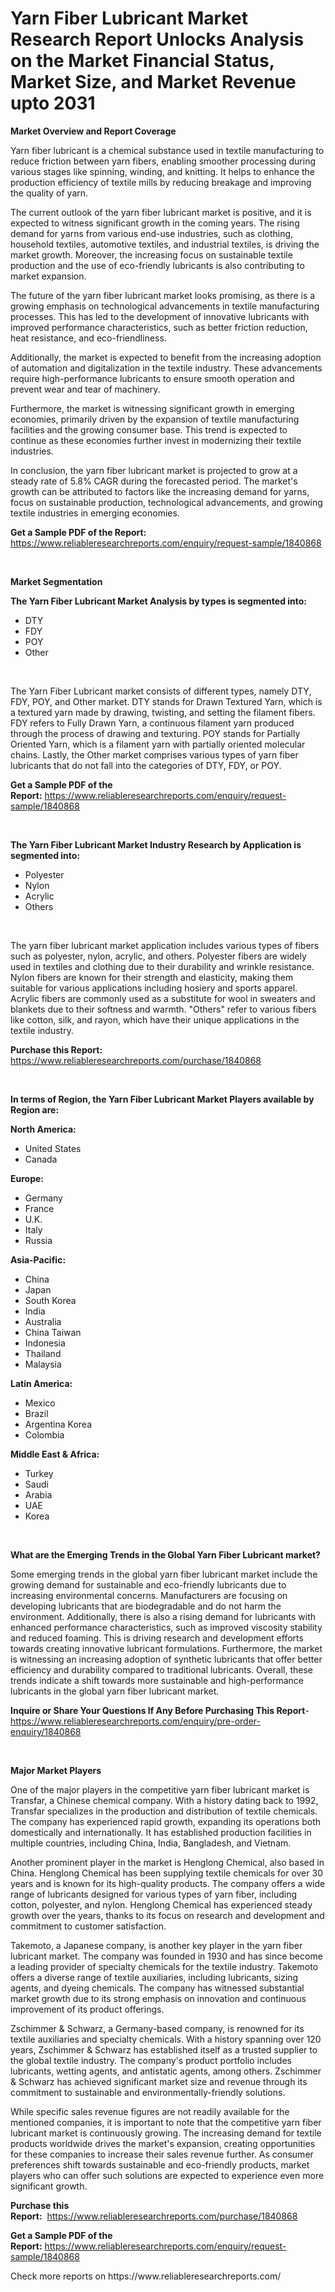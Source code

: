 <p><h1>Yarn Fiber Lubricant Market Research Report Unlocks Analysis on the Market Financial Status, Market Size, and Market Revenue upto 2031</h1></p><p><strong>Market Overview and Report Coverage</strong></p>
<p><p>Yarn fiber lubricant is a chemical substance used in textile manufacturing to reduce friction between yarn fibers, enabling smoother processing during various stages like spinning, winding, and knitting. It helps to enhance the production efficiency of textile mills by reducing breakage and improving the quality of yarn.</p><p>The current outlook of the yarn fiber lubricant market is positive, and it is expected to witness significant growth in the coming years. The rising demand for yarns from various end-use industries, such as clothing, household textiles, automotive textiles, and industrial textiles, is driving the market growth. Moreover, the increasing focus on sustainable textile production and the use of eco-friendly lubricants is also contributing to market expansion.</p><p>The future of the yarn fiber lubricant market looks promising, as there is a growing emphasis on technological advancements in textile manufacturing processes. This has led to the development of innovative lubricants with improved performance characteristics, such as better friction reduction, heat resistance, and eco-friendliness.</p><p>Additionally, the market is expected to benefit from the increasing adoption of automation and digitalization in the textile industry. These advancements require high-performance lubricants to ensure smooth operation and prevent wear and tear of machinery.</p><p>Furthermore, the market is witnessing significant growth in emerging economies, primarily driven by the expansion of textile manufacturing facilities and the growing consumer base. This trend is expected to continue as these economies further invest in modernizing their textile industries.</p><p>In conclusion, the yarn fiber lubricant market is projected to grow at a steady rate of 5.8% CAGR during the forecasted period. The market's growth can be attributed to factors like the increasing demand for yarns, focus on sustainable production, technological advancements, and growing textile industries in emerging economies.</p></p>
<p><strong>Get a Sample PDF of the Report:</strong> <a href="https://www.reliableresearchreports.com/enquiry/request-sample/1840868">https://www.reliableresearchreports.com/enquiry/request-sample/1840868</a></p>
<p>&nbsp;</p>
<p><strong>Market Segmentation</strong></p>
<p><strong>The Yarn Fiber Lubricant Market Analysis by types is segmented into:</strong></p>
<p><ul><li>DTY</li><li>FDY</li><li>POY</li><li>Other</li></ul></p>
<p>&nbsp;</p>
<p><p>The Yarn Fiber Lubricant market consists of different types, namely DTY, FDY, POY, and Other market. DTY stands for Drawn Textured Yarn, which is a textured yarn made by drawing, twisting, and setting the filament fibers. FDY refers to Fully Drawn Yarn, a continuous filament yarn produced through the process of drawing and texturing. POY stands for Partially Oriented Yarn, which is a filament yarn with partially oriented molecular chains. Lastly, the Other market comprises various types of yarn fiber lubricants that do not fall into the categories of DTY, FDY, or POY.</p></p>
<p><strong>Get a Sample PDF of the Report:</strong>&nbsp;<a href="https://www.reliableresearchreports.com/enquiry/request-sample/1840868">https://www.reliableresearchreports.com/enquiry/request-sample/1840868</a></p>
<p>&nbsp;</p>
<p><strong>The Yarn Fiber Lubricant Market Industry Research by Application is segmented into:</strong></p>
<p><ul><li>Polyester</li><li>Nylon</li><li>Acrylic</li><li>Others</li></ul></p>
<p>&nbsp;</p>
<p><p>The yarn fiber lubricant market application includes various types of fibers such as polyester, nylon, acrylic, and others. Polyester fibers are widely used in textiles and clothing due to their durability and wrinkle resistance. Nylon fibers are known for their strength and elasticity, making them suitable for various applications including hosiery and sports apparel. Acrylic fibers are commonly used as a substitute for wool in sweaters and blankets due to their softness and warmth. "Others" refer to various fibers like cotton, silk, and rayon, which have their unique applications in the textile industry.</p></p>
<p><strong>Purchase this Report:</strong>&nbsp; <a href="https://www.reliableresearchreports.com/purchase/1840868">https://www.reliableresearchreports.com/purchase/1840868</a></p>
<p>&nbsp;</p>
<p><strong>In terms of Region, the Yarn Fiber Lubricant Market Players available by Region are:</strong></p>
<p>
    <p> <strong> North America: </strong>
        <ul>
            <li>United States</li>
            <li>Canada</li>
        </ul>
        </p> 
    <p> <strong> Europe: </strong>
        <ul>
            <li>Germany</li>
            <li>France</li>
            <li>U.K.</li>
            <li>Italy</li>
            <li>Russia</li>
        </ul>
        </p> 
    <p> <strong> Asia-Pacific: </strong>
        <ul>
            <li>China</li>
            <li>Japan</li>
            <li>South Korea</li>
            <li>India</li>
            <li>Australia</li>
            <li>China Taiwan</li>
            <li>Indonesia</li>
            <li>Thailand</li>
            <li>Malaysia</li>
        </ul>
        </p> 
    <p> <strong> Latin America: </strong>
        <ul>
            <li>Mexico</li>
            <li>Brazil</li>
            <li>Argentina Korea</li>
            <li>Colombia</li>
        </ul>
        </p> 
    <p> <strong> Middle East & Africa: </strong>
        <ul>
            <li>Turkey</li>
            <li>Saudi</li>
            <li>Arabia</li>
            <li>UAE</li>
            <li>Korea</li>
        </ul>
    </p>
    </p>
<p>&nbsp;</p>
<p><strong>What are the Emerging Trends in the Global Yarn Fiber Lubricant market?</strong></p>
<p><p>Some emerging trends in the global yarn fiber lubricant market include the growing demand for sustainable and eco-friendly lubricants due to increasing environmental concerns. Manufacturers are focusing on developing lubricants that are biodegradable and do not harm the environment. Additionally, there is also a rising demand for lubricants with enhanced performance characteristics, such as improved viscosity stability and reduced foaming. This is driving research and development efforts towards creating innovative lubricant formulations. Furthermore, the market is witnessing an increasing adoption of synthetic lubricants that offer better efficiency and durability compared to traditional lubricants. Overall, these trends indicate a shift towards more sustainable and high-performance lubricants in the global yarn fiber lubricant market.</p></p>
<p><strong>Inquire or Share Your Questions If Any Before Purchasing This Report</strong>- <a href="https://www.reliableresearchreports.com/enquiry/pre-order-enquiry/1840868">https://www.reliableresearchreports.com/enquiry/pre-order-enquiry/1840868</a></p>
<p>&nbsp;</p>
<p><strong>Major Market Players</strong></p>
<p><p>One of the major players in the competitive yarn fiber lubricant market is Transfar, a Chinese chemical company. With a history dating back to 1992, Transfar specializes in the production and distribution of textile chemicals. The company has experienced rapid growth, expanding its operations both domestically and internationally. It has established production facilities in multiple countries, including China, India, Bangladesh, and Vietnam.</p><p>Another prominent player in the market is Henglong Chemical, also based in China. Henglong Chemical has been supplying textile chemicals for over 30 years and is known for its high-quality products. The company offers a wide range of lubricants designed for various types of yarn fiber, including cotton, polyester, and nylon. Henglong Chemical has experienced steady growth over the years, thanks to its focus on research and development and commitment to customer satisfaction.</p><p>Takemoto, a Japanese company, is another key player in the yarn fiber lubricant market. The company was founded in 1930 and has since become a leading provider of specialty chemicals for the textile industry. Takemoto offers a diverse range of textile auxiliaries, including lubricants, sizing agents, and dyeing chemicals. The company has witnessed substantial market growth due to its strong emphasis on innovation and continuous improvement of its product offerings.</p><p>Zschimmer & Schwarz, a Germany-based company, is renowned for its textile auxiliaries and specialty chemicals. With a history spanning over 120 years, Zschimmer & Schwarz has established itself as a trusted supplier to the global textile industry. The company's product portfolio includes lubricants, wetting agents, and antistatic agents, among others. Zschimmer & Schwarz has achieved significant market size and revenue through its commitment to sustainable and environmentally-friendly solutions.</p><p>While specific sales revenue figures are not readily available for the mentioned companies, it is important to note that the competitive yarn fiber lubricant market is continuously growing. The increasing demand for textile products worldwide drives the market's expansion, creating opportunities for these companies to increase their sales revenue further. As consumer preferences shift towards sustainable and eco-friendly products, market players who can offer such solutions are expected to experience even more significant growth.</p></p>
<p><strong>Purchase this Report:</strong>&nbsp;&nbsp;<a href="https://www.reliableresearchreports.com/purchase/1840868">https://www.reliableresearchreports.com/purchase/1840868</a></p>
<p></p>
<p><strong>Get a Sample PDF of the Report:</strong>&nbsp;<a href="https://www.reliableresearchreports.com/enquiry/request-sample/1840868">https://www.reliableresearchreports.com/enquiry/request-sample/1840868</a></p>
<p>Check more reports on https://www.reliableresearchreports.com/</p>